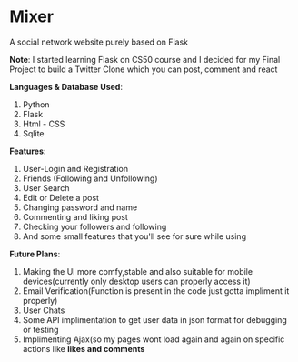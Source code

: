 # Mixer

A social network website purely based on Flask

<b>Note</b>: I started learning Flask on CS50 course and I decided for my Final Project to build a Twitter Clone which you can post, comment and react


<b>Languages & Database Used</b>:
  1. Python
  2. Flask
  3. Html - CSS 
  4. Sqlite

<b>Features</b>:
  1. User-Login and Registration 
  2. Friends (Following and Unfollowing)
  3. User Search
  4. Edit or Delete a post
  5. Changing password and name
  6. Commenting and liking post
  7. Checking your followers and following
  8. And some small features that you'll see for sure while using
  
<b>Future Plans</b>:
  1. Making the UI more comfy,stable and also suitable for mobile devices(currently only desktop users can properly access it)
  2. Email Verification(Function is present in the code just gotta impliment it properly)
  3. User Chats
  4. Some API implimentation to get user data in json format for debugging or testing
  5. Implimenting Ajax(so my pages wont load again and again on specific actions like <b>likes and comments</b>
